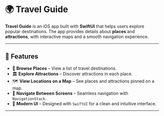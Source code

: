 # 🌍 Travel Guide

**Travel Guide** is an iOS app built with **SwiftUI** that helps users explore popular destinations. The app provides details about **places** and **attractions**, with interactive maps and a smooth navigation experience.

---

## 🚀 Features
- 📍 **Browse Places** – View a list of travel destinations.
- 🏛 **Explore Attractions** – Discover attractions in each place.
- 🗺 **View Locations on a Map** – See places and attractions pinned on a map.
- 🔗 **Navigate Between Screens** – Seamless navigation with `NavigationStack`.
- 🎨 **Modern UI** – Designed with `SwiftUI` for a clean and intuitive interface.

---
